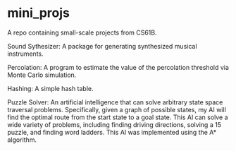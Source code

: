 # mini_projs
A repo containing small-scale projects from CS61B. 

Sound Sythesizer: 
A package for generating synthesized musical instruments.

Percolation: 
A program to estimate the value of the percolation threshold via Monte Carlo simulation.

Hashing: 
A simple hash table.

Puzzle Solver: 
An artificial intelligence that can solve arbitrary state space traversal problems. Specifically, given a graph of possible states, my AI will find the optimal route from the start state to a goal state.
This AI can solve a wide variety of problems, including finding driving directions, solving a 15 puzzle, and finding word ladders. This AI was implemented using the A* algorithm. 
